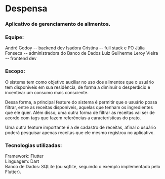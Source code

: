 # Despensa
### Aplicativo de gerenciamento de alimentos.

### Equipe:

André Godoy -- backend dev 
Isadora Cristina -- full stack e PO
Júlia Fonseca -- administradora do Banco de Dados
Luiz Guilherme Leroy Vieira -- frontend dev

### Escopo:

O sistema tem como objetivo auxiliar no uso dos alimentos que o usuário tem disponíveis em sua residência, de forma a diminuir o desperdício e incentivar um consumo mais consciente.

Dessa forma, a principal feature do sistema é permitir que o usuário possa filtrar, entre as receitas disponíveis, aquelas que tenham os ingredientes que ele quer. Além disso, uma outra forma de filtrar as receitas vai ser de acordo com tags que fazem referências a características do prato. 

Uma outra feature importante é a de cadastro de receitas, afinal o usuário poderá pesquisar apenas receitas que ele mesmo registrou no aplicativo.   

### Tecnologias utilizadas:

Framework: Flutter  
Linguagem: Dart  
Banco de Dados: SQLite (ou sqflite, seguindo o exemplo implementado pelo Flutter).
